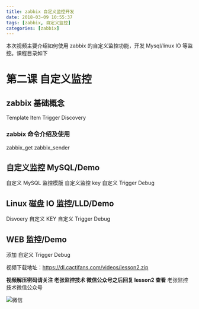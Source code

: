 ```yaml
---
title: zabbix 自定义监控开发
date: 2018-03-09 10:55:37
tags: [zabbix, 自定义监控]
categories: [zabbix]
---
```


本次视频主要介绍如何使用 zabbix 的自定义监控功能，开发 Mysql/linux IO 等监控。课程目录如下

# 第二课 自定义监控

## zabbix 基础概念

Template
Item
Trigger
Discovery

### zabbix 命令介绍及使用

zabbix_get
zabbix_sender

## 自定义监控 MySQL/Demo

自定义 MySQL 监控模版
自定义监控 key
自定义 Trigger
Debug

## Linux 磁盘 IO 监控/LLD/Demo

Disvoery
自定义 KEY
自定义 Trigger
Debug

## WEB 监控/Demo

添加
自定义 Trigger
Debug

视频下载地址：https://dl.cactifans.com/videos/lesson2.zip

**视频解压密码请关注 老张监控技术 微信公众号之后回复 lesson2 查看**
老张监控技术微信公众号

![微信](https://img.cactifans.com/wp-content/uploads/2017/12/qrcode_for_gh_5c46969f2957_258-1-1.jpg)
